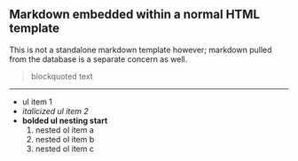 ## Markdown embedded within a normal HTML template

This is not a standalone markdown template however; markdown pulled from the database is a separate concern as well.

> blockquoted text

---

- ul item 1
- *italicized ul item 2*
- **bolded ul nesting start**
    1. nested ol item a
    1. nested ol item b
    1. nested ol item c

